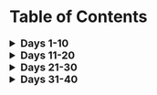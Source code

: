# Table of Contents

<details>
<summary style="font-size: 18px; font-weight: bold;">
Days 1-10
</summary>

<details>
<summary style="font-size: 16px; font-weight: bold;">
Instructions
</summary>

- [Day 1](./one/Day-1.md)
- [Day 2](./one/Day-2.md)
- [Day 3](./one/Day-3.md)
- [Day 4](./one/Day-4.md)
- [Day 5](./one/Day-5.md)
- [Day 6](./one/Day-6.md)
- [Day 7](./one/Day-7.md)
- [Day 8](./one/Day-8.md)
- [Day 9](./one/Day-9.md)
- [Day 10](./one/Day-10.md)

</details>

<details>
<summary style="font-size: 16px; font-weight: bold;">
Solutions
</summary>

- [Day 1](./one/day_1.py)
- [Day 2](./one/day_2.py)
- [Day 3](./one/day_3.py)
- [Day 4](./one/day_4.py)
- [Day 5](./one/day_5.py)
- [Day 6](./one/day_6.py)
- [Day 7](./one/day_7.py)
- [Day 8](./one/day_8.py)
- [Day 9](./one/day_9.py)
- [Day 10](./one/day_10.py)

</details>

<details>
<summary style="font-size: 16px; font-weight: bold;">
Tests
</summary>

- [Day 1](./one/tests/test_day_1.py)
- [Day 2](./one/tests/test_day_2.py)
- [Day 3](./one/tests/test_day_3.py)
- [Day 4](./one/tests/test_day_4.py)
- [Day 5](./one/tests/test_day_5.py)
- [Day 6](./one/tests/test_day_6.py)
- [Day 7](./one/tests/test_day_7.py)
- [Day 8](./one/tests/test_day_8.py)
- [Day 9](./one/tests/test_day_9.py)
- [Day 10](./one/tests/test_day_10.py)

</details>
</details>

<details>
<summary style="font-size: 18px; font-weight: bold;">
Days 11-20
</summary>

<details>
<summary style="font-size: 16px; font-weight: bold;">
Instructions
</summary>

- [Day 11](./two/Day-11.md)
- [Day 12](./two/Day-12.md)
- [Day 13](./two/Day-13.md)
- [Day 14](./two/Day-14.md)
- [Day 15](./two/Day-15.md)
- [Day 16](./two/Day-16.md)
- [Day 17](./two/Day-17.md)
- [Day 18](./two/Day-18.md)
- [Day 19](./two/Day-19.md)
- [Day 20](./two/Day-20.md)

</details>

<details>
<summary style="font-size: 16px; font-weight: bold;">
Solutions
</summary>

- [Day 11](./two/day_11.py)
- [Day 12](./two/day_12.py)
- [Day 13](./two/day_13.py)
- [Day 14](./two/day_14.py)
- [Day 15](./two/day_15.py)
- [Day 16](./two/day_16.py)
- [Day 17](./two/day_17.py)
- [Day 18](./two/day_18.py)
- [Day 19](./two/day_19.py)
- [Day 20](./two/day_20.py)

</details>

<details>
<summary style="font-size: 16px; font-weight: bold;">
Tests
</summary>

- [Day 21](./three/tests/test_day_21.py)
- [Day 22](./three/tests/test_day_22.py)
- [Day 23](./three/tests/test_day_23.py)
- [Day 24](./three/tests/test_day_24.py)
- [Day 25](./three/tests/test_day_25.py)
- [Day 26](./three/tests/test_day_26.py)
- [Day 27](./three/tests/test_day_27.py)
- [Day 28](./three/tests/test_day_28.py)
- [Day 29](./three/tests/test_day_29.py)
- [Day 30](./three/tests/test_day_30.py)

</details>
</details>

<details>
<summary style="font-size: 18px; font-weight: bold;">
Days 21-30
</summary>

<details>
<summary style="font-size: 16px; font-weight: bold;">
Instructions
</summary>

- [Day 21](./three/Day-21.md)
- [Day 22](./three/Day-22.md)
- [Day 23](./three/Day-23.md)
- [Day 24](./three/Day-24.md)
- [Day 25](./three/Day-25.md)
- [Day 26](./three/Day-26.md)
- [Day 27](./three/Day-27.md)
- [Day 28](./three/Day-28.md)
- [Day 29](./three/Day-29.md)
- [Day 30](./three/Day-30.md)

</details>

<details>
<summary style="font-size: 16px; font-weight: bold;">
Solutions
</summary>

- [Day 21](./three/day_21.py)
- [Day 22](./three/day_22.py)
- [Day 23](./three/day_23.py)
- [Day 24](./three/day_24.py)
- [Day 25](./three/day_25.py)
- [Day 26](./three/day_26.py)
- [Day 27](./three/day_27.py)
- [Day 28](./three/day_28.py)
- [Day 29](./three/day_29.py)
- [Day 30](./three/day_30.py)

</details>

<details>
<summary style="font-size: 16px; font-weight: bold;">
Tests
</summary>

- [Day 21](./three/tests/test_day_21.py)
- [Day 22](./three/tests/test_day_22.py)
- [Day 23](./three/tests/test_day_23.py)
- [Day 24](./three/tests/test_day_24.py)
- [Day 25](./three/tests/test_day_25.py)
- [Day 26](./three/tests/test_day_26.py)
- [Day 27](./three/tests/test_day_27.py)
- [Day 28](./three/tests/test_day_28.py)
- [Day 29](./three/tests/test_day_29.py)
- [Day 30](./three/tests/test_day_30.py)

</details>
</details>

<details>
<summary style="font-size: 18px; font-weight: bold;">
Days 31-40
</summary>

<details>
<summary style="font-size: 16px; font-weight: bold;">
Instructions
</summary>

- [Day 31](./four/Day-31.md)
- [Day 32](./four/Day-32.md)
- [Day 33](./four/Day-33.md)
- [Day 34](./four/Day-34.md)
- [Day 35](./four/Day-35.md)
- [Day 36](./four/Day-36.md)
- [Day 37](./four/Day-37.md)
- [Day 38](./four/Day-38.md)
- [Day 39](./four/Day-39.md)
- [Day 40](./four/Day-40.md)

</details>

<details>
<summary style="font-size: 16px; font-weight: bold;">
Solutions
</summary>

- [Day 31](./four/day_31.py)
- [Day 32](./four/day_32.py)
- [Day 33](./four/day_33.py)
- [Day 34](./four/day_34.py)
- [Day 35](./four/day_35.py)
- [Day 36](./four/day_36.py)
- [Day 37](./four/day_37.py)
- [Day 38](./four/day_38.py)
- [Day 39](./four/day_39.py)
- [Day 40](./four/day_40.py)

</details>

<details>
<summary style="font-size: 16px; font-weight: bold;">
Tests
</summary>

- [Day 31](./four/tests/test_day_31.py)
- [Day 32](./four/tests/test_day_32.py)
- [Day 33](./four/tests/test_day_33.py)
- [Day 34](./four/tests/test_day_34.py)
- [Day 35](./four/tests/test_day_35.py)
- [Day 36](./four/tests/test_day_36.py)
- [Day 37](./four/tests/test_day_37.py)
- [Day 38](./four/tests/test_day_38.py)
- [Day 39](./four/tests/test_day_39.py)
- [Day 40](./four/tests/test_day_40.py)

</details>
</details>
